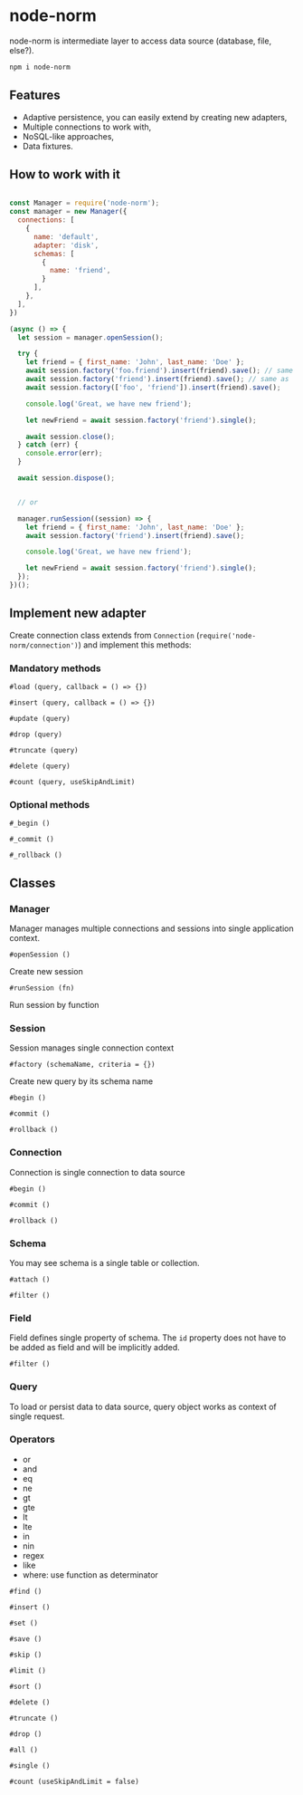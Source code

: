 # node-norm

node-norm is intermediate layer to access data source (database, file, else?).

```sh
npm i node-norm
```

## Features

- Adaptive persistence, you can easily extend by creating new adapters,
- Multiple connections to work with,
- NoSQL-like approaches,
- Data fixtures.

## How to work with it

```js

const Manager = require('node-norm');
const manager = new Manager({
  connections: [
    {
      name: 'default',
      adapter: 'disk',
      schemas: [
        {
          name: 'friend',
        }
      ],
    },
  ],
})

(async () => {
  let session = manager.openSession();

  try {
    let friend = { first_name: 'John', last_name: 'Doe' };
    await session.factory('foo.friend').insert(friend).save(); // same as
    await session.factory('friend').insert(friend).save(); // same as
    await session.factory(['foo', 'friend']).insert(friend).save();

    console.log('Great, we have new friend');

    let newFriend = await session.factory('friend').single();

    await session.close();
  } catch (err) {
    console.error(err);
  }

  await session.dispose();


  // or

  manager.runSession((session) => {
    let friend = { first_name: 'John', last_name: 'Doe' };
    await session.factory('friend').insert(friend).save();

    console.log('Great, we have new friend');

    let newFriend = await session.factory('friend').single();
  });
})();
```

## Implement new adapter

Create connection class extends from `Connection` (`require('node-norm/connection')`)
and implement this methods:

### Mandatory methods

`#load (query, callback = () => {})`

`#insert (query, callback = () => {})`

`#update (query)`

`#drop (query)`

`#truncate (query)`

`#delete (query)`

`#count (query, useSkipAndLimit)`

### Optional methods

`#_begin ()`

`#_commit ()`

`#_rollback ()`

## Classes

### Manager

Manager manages multiple connections and sessions into single application context.

`#openSession ()`


Create new session

`#runSession (fn)`

Run session by function

### Session

Session manages single connection context

`#factory (schemaName, criteria = {})`

Create new query by its schema name

`#begin ()`

`#commit ()`

`#rollback ()`

### Connection

Connection is single connection to data source

`#begin ()`

`#commit ()`

`#rollback ()`

### Schema

You may see schema is a single table or collection.

`#attach ()`

`#filter ()`

### Field

Field defines single property of schema. The `id` property does not have to be added as field and will be implicitly added.

`#filter ()`

### Query

To load or persist data to data source, query object works as context of single request.

### Operators

- or
- and
- eq
- ne
- gt
- gte
- lt
- lte
- in
- nin
- regex
- like
- where: use function as determinator

`#find ()`

`#insert ()`

`#set ()`

`#save ()`

`#skip ()`

`#limit ()`

`#sort ()`

`#delete ()`

`#truncate ()`

`#drop ()`

`#all ()`

`#single ()`

`#count (useSkipAndLimit = false)`
